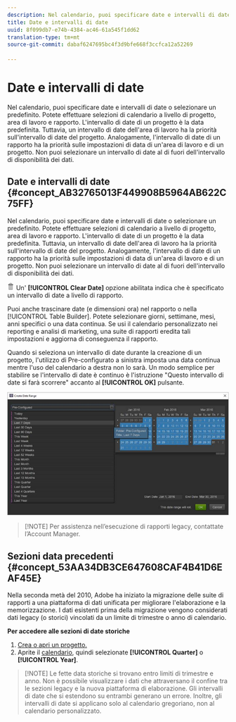 ```yaml
---
description: Nel calendario, puoi specificare date e intervalli di date o selezionare un predefinito. Potete effettuare selezioni di calendario a livello di progetto, area di lavoro e rapporto. L'intervallo di date di un progetto è la data predefinita. Tuttavia, un intervallo di date dell'area di lavoro ha la priorità sull'intervallo di date del progetto. Analogamente, l'intervallo di date di un rapporto ha la priorità sulle impostazioni di data di un'area di lavoro e di un progetto. Non puoi selezionare un intervallo di date al di fuori dell'intervallo di disponibilità dei dati.
title: Date e intervalli di date
uuid: 8f099db7-e74b-4384-ac46-61a545f1dd62
translation-type: tm+mt
source-git-commit: dabaf6247695bc4f3d9bfe668f3ccfca12a52269

---
```



# Date e intervalli di date

Nel calendario, puoi specificare date e intervalli di date o selezionare un predefinito. Potete effettuare selezioni di calendario a livello di progetto, area di lavoro e rapporto. L&#39;intervallo di date di un progetto è la data predefinita. Tuttavia, un intervallo di date dell&#39;area di lavoro ha la priorità sull&#39;intervallo di date del progetto. Analogamente, l&#39;intervallo di date di un rapporto ha la priorità sulle impostazioni di data di un&#39;area di lavoro e di un progetto. Non puoi selezionare un intervallo di date al di fuori dell&#39;intervallo di disponibilità dei dati.

## Date e intervalli di date {#concept_AB32765013F449908B5964AB622C75FF}

Nel calendario, puoi specificare date e intervalli di date o selezionare un predefinito. Potete effettuare selezioni di calendario a livello di progetto, area di lavoro e rapporto. L&#39;intervallo di date di un progetto è la data predefinita. Tuttavia, un intervallo di date dell&#39;area di lavoro ha la priorità sull&#39;intervallo di date del progetto. Analogamente, l&#39;intervallo di date di un rapporto ha la priorità sulle impostazioni di data di un&#39;area di lavoro e di un progetto. Non puoi selezionare un intervallo di date al di fuori dell&#39;intervallo di disponibilità dei dati.

![](assets/Delete_Standard.png) Un&#39; **[!UICONTROL Clear Date]** opzione abilitata indica che è specificato un intervallo di date a livello di rapporto.

Puoi anche trascinare date (e dimensioni ora) nel rapporto o nella [!UICONTROL Table Builder]. Potete selezionare giorni, settimane, mesi, anni specifici o una data continua. Se usi il calendario personalizzato nei reporting e analisi di marketing, una suite di rapporti eredita tali impostazioni e aggiorna di conseguenza il rapporto.

Quando si seleziona un intervallo di date durante la creazione di un progetto, l&#39;utilizzo di Pre-configurato a sinistra imposta una data continua mentre l&#39;uso del calendario a destra non lo sarà. Un modo semplice per stabilire se l&#39;intervallo di date è continuo è l&#39;istruzione &quot;Questo intervallo di date si farà scorrere&quot; accanto al **[!UICONTROL OK]** pulsante.

![](assets/daterange.jpeg)

>[!NOTE] Per assistenza nell’esecuzione di rapporti legacy, contattate l’Account Manager.

## Sezioni data precedenti {#concept_53AA34DB3CE647608CAF4B41D6EAF45E}

Nella seconda metà del 2010, Adobe ha iniziato la migrazione delle suite di rapporti a una piattaforma di dati unificata per migliorare l&#39;elaborazione e la memorizzazione. I dati esistenti prima della migrazione vengono considerati dati legacy (o storici) vincolati da un limite di trimestre o anno di calendario.

<!-- 

c_legacy_data.xml

 -->

**Per accedere alle sezioni di date storiche**

1. [Crea o apri un progetto.](/help/analyze/ad-hoc-analysis/c-getting-started.md)
1. Aprite il [calendario](/help/analyze/ad-hoc-analysis/c-dates.md), quindi selezionate **[!UICONTROL Quarter]** o **[!UICONTROL Year]**.

>[!NOTE] Le fette data storiche si trovano entro limiti di trimestre e anno. Non è possibile visualizzare i dati che attraversano il confine tra le sezioni legacy e la nuova piattaforma di elaborazione. Gli intervalli di date che si estendono su entrambi generano un errore. Inoltre, gli intervalli di date si applicano solo al calendario gregoriano, non al calendario personalizzato.

